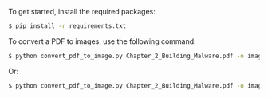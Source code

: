 To get started, install the required packages:

```bash
$ pip install -r requirements.txt
```

To convert a PDF to images, use the following command:

```bash
$ python convert_pdf_to_image.py Chapter_2_Building_Malware.pdf -o images -p 0,1,2,3,4 -m 2 2 -c 153,198,459,594 -cs gray -a
```
Or:
```bash
$ python convert_pdf_to_image.py Chapter_2_Building_Malware.pdf -o images -m 2 2
```